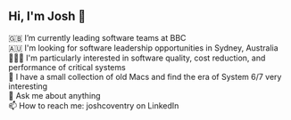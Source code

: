 ## Hi, I'm Josh 👋

🇬🇧 I’m currently leading software teams at BBC  
🇦🇺 I'm looking for software leadership opportunities in Sydney, Australia  
🧑🏻‍💻 I'm particularly interested in software quality, cost reduction, and performance of critical systems  
🍎 I have a small collection of old Macs and find the era of System 6/7 very interesting  
💬 Ask me about anything  
📫 How to reach me: joshcoventry on LinkedIn  
